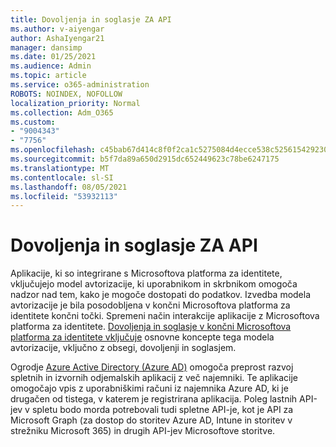 ```yaml
---
title: Dovoljenja in soglasje ZA API
ms.author: v-aiyengar
author: AshaIyengar21
manager: dansimp
ms.date: 01/25/2021
ms.audience: Admin
ms.topic: article
ms.service: o365-administration
ROBOTS: NOINDEX, NOFOLLOW
localization_priority: Normal
ms.collection: Adm_O365
ms.custom:
- "9004343"
- "7756"
ms.openlocfilehash: c45bab67d414c8f0f2ca1c5275084d4ecce538c5256154292302080ba5bd8175
ms.sourcegitcommit: b5f7da89a650d2915dc652449623c78be6247175
ms.translationtype: MT
ms.contentlocale: sl-SI
ms.lasthandoff: 08/05/2021
ms.locfileid: "53932113"
---
```

# <a name="api-permissions-and-consent"></a>Dovoljenja in soglasje ZA API

Aplikacije, ki so integrirane s Microsoftova platforma za identitete, vključujejo model avtorizacije, ki uporabnikom in skrbnikom omogoča nadzor nad tem, kako je mogoče dostopati do podatkov. Izvedba modela avtorizacije je bila posodobljena v končni Microsoftova platforma za identitete končni točki. Spremeni način interakcije aplikacije z Microsoftova platforma za identitete. [Dovoljenja in soglasje v končni Microsoftova platforma za identitete vključuje](https://docs.microsoft.com/azure/active-directory/develop/v2-permissions-and-consent) osnovne koncepte tega modela avtorizacije, vključno z obsegi, dovoljenji in soglasjem.

Ogrodje [Azure Active Directory (Azure AD)](https://docs.microsoft.com/azure/active-directory/develop/consent-framework) omogoča preprost razvoj spletnih in izvornih odjemalskih aplikacij z več najemniki. Te aplikacije omogočajo vpis z uporabniškimi računi iz najemnika Azure AD, ki je drugačen od tistega, v katerem je registrirana aplikacija. Poleg lastnih API-jev v spletu bodo morda potrebovali tudi spletne API-je, kot je API za Microsoft Graph (za dostop do storitev Azure AD, Intune in storitev v strežniku Microsoft 365) in drugih API-jev Microsoftove storitve.

